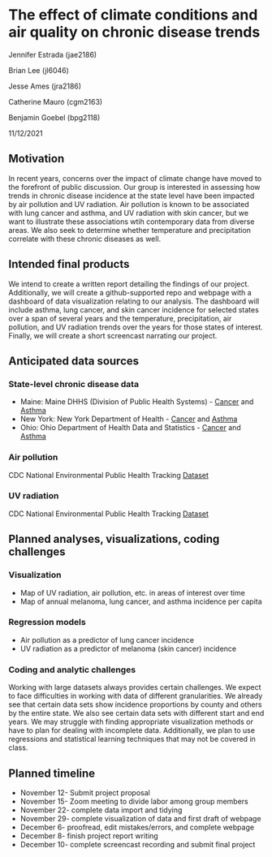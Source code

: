 The effect of climate conditions and air quality on chronic disease
trends
================
Jennifer Estrada (jae2186)

Brian Lee (jl6046)

Jesse Ames (jra2186)

Catherine Mauro (cgm2163)

Benjamin Goebel (bpg2118)

11/12/2021

## Motivation

In recent years, concerns over the impact of climate change have moved
to the forefront of public discussion. Our group is interested in
assessing how trends in chronic disease incidence at the state level
have been impacted by air pollution and UV radiation. Air pollution is
known to be associated with lung cancer and asthma, and UV radiation
with skin cancer, but we want to illustrate these associations wtih
contemporary data from diverse areas. We also seek to determine whether
temperature and precipitation correlate with these chronic diseases as
well.

## Intended final products

We intend to create a written report detailing the findings of our
project. Additionally, we will create a github-supported repo and
webpage with a dashboard of data visualization relating to our analysis.
The dashboard will include asthma, lung cancer, and skin cancer
incidence for selected states over a span of several years and the
temperature, precipitation, air pollution, and UV radiation trends over
the years for those states of interest. Finally, we will create a short
screencast narrating our project.

## Anticipated data sources

### State-level chronic disease data

-   Maine: Maine DHHS (Division of Public Health Systems) -
    [Cancer](https://www.maine.gov/dhhs/mecdc/public-health-systems/data-research/vital-records/mcr/reports/index.htm)
    and
    [Asthma](https://www.maine.gov/dhhs/mecdc/phdata/sha/sha-details.shtml?respiratory)
-   New York: New York Department of Health -
    [Cancer](https://www.health.ny.gov/statistics/cancer/registry/) and
    [Asthma](https://apps.health.ny.gov/statistics/environmental/public_health_tracking/tracker/index.html#/asthmaCounty)
-   Ohio: Ohio Department of Health Data and Statistics -
    [Cancer](https://odh.ohio.gov/wps/portal/gov/odh/know-our-programs/ohio-cancer-incidence-surveillance-system/Data-Statistics)
    and
    [Asthma](https://odh.ohio.gov/wps/wcm/connect/gov/c2404854-2151-435c-969b-fbaf859aa527/Asthma-Hospital-Discharge-Report-2012.pdf?MOD=AJPERES&CONVERT_TO=url&CACHEID=ROOTWORKSPACE.Z18_K9I401S01H7F40QBNJU3SO1F56-c2404854-2151-435c-969b-fbaf859aa527-mERWA6T)

### Air pollution

CDC National Environmental Public Health Tracking
[Dataset](https://ephtracking.cdc.gov/download)

### UV radiation

CDC National Environmental Public Health Tracking
[Dataset](https://ephtracking.cdc.gov/download)

## Planned analyses, visualizations, coding challenges

### Visualization

-   Map of UV radiation, air pollution, etc. in areas of interest over
    time
-   Map of annual melanoma, lung cancer, and asthma incidence per capita

### Regression models

-   Air pollution as a predictor of lung cancer incidence
-   UV radiation as a predictor of melanoma (skin cancer) incidence

### Coding and analytic challenges

Working with large datasets always provides certain challenges. We
expect to face difficulties in working with data of different
granularities. We already see that certain data sets show incidence
proportions by county and others by the entire state. We also see
certain data sets with different start and end years. We may struggle
with finding appropriate visualization methods or have to plan for
dealing with incomplete data. Additionally, we plan to use regressions
and statistical learning techniques that may not be covered in class.

## Planned timeline

-   November 12- Submit project proposal
-   November 15- Zoom meeting to divide labor among group members
-   November 22- complete data import and tidying
-   November 29- complete visualization of data and first draft of
    webpage
-   December 6- proofread, edit mistakes/errors, and complete webpage
-   December 8- finish project report writing
-   December 10- complete screencast recording and submit final project
